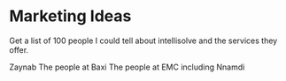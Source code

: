 # Marketing Ideas

Get a list of 100 people I could tell about intellisolve and the services they offer.

Zaynab
The people at Baxi
The people at EMC including Nnamdi
